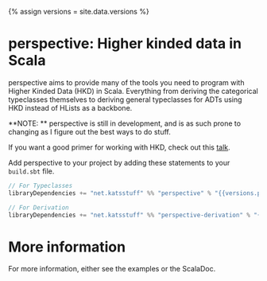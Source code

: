 {% assign versions = site.data.versions %}

# perspective: Higher kinded data in Scala
perspective aims to provide many of the tools you need to program with Higher Kinded Data (HKD) in Scala.
Everything from deriving the categorical typeclasses themselves to deriving
general typeclasses for ADTs using HKD instead of HLists as a backbone.

**NOTE: ** perspective is still in development, and is as such
prone to changing as I figure out the best ways to do stuff.

If you want a good primer for working with HKD, check out this [talk](https://www.youtube.com/watch?v=oWXxtfTBlM0).


Add perspective to your project by adding these statements to your `build.sbt` file.
```scala
// For Typeclasses
libraryDependencies += "net.katsstuff" %% "perspective" % "{{versions.perspective}}"

// For Derivation
libraryDependencies += "net.katsstuff" %% "perspective-derivation" % "{{versions.perspective}}"
```

# More information

For more information, either see the examples or the ScalaDoc.
